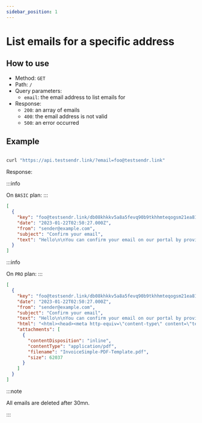 ```yaml
---
sidebar_position: 1
---
```


# List emails for a specific address

## How to use

- Method: `GET`
- Path: `/`
- Query parameters:
  - `email`: the email address to list emails for
- Response:
  - `200`: an array of emails
  - `400`: the email address is not valid
  - `500`: an error occurred

## Example

```bash

curl "https://api.testsendr.link/?email=foo@testsendr.link"

```

Response:

:::info

On `BASIC` plan:
:::

```json
[
  {
    "key": "foo@testsendr.link/db08khkkv5a8a5fevq90b9tkhhmteqogsm21ea81",
    "date": "2023-01-22T02:50:27.000Z",
    "from": "sender@example.com",
    "subject": "Confirm your email",
    "text": "Hello\n\nYou can confirm your email on our portal by providing the following code:\n\n123456\n\nThanks!\n\nPS: get a look at the attached invoice.￼"
  }
]
```

:::info

On `PRO` plan:
:::

```json
[
  {
    "key": "foo@testsendr.link/db08khkkv5a8a5fevq90b9tkhhmteqogsm21ea81",
    "date": "2023-01-22T02:50:27.000Z",
    "from": "sender@example.com",
    "subject": "Confirm your email",
    "text": "Hello\n\nYou can confirm your email on our portal by providing the following code:\n\n123456\n\nThanks!\n\nPS: get a look at the attached invoice.￼",
    "html": "<html><head><meta http-equiv=\"content-type\" content=\"text/html; charset=us-ascii\"></head><body style=\"overflow-wrap: break-word; -webkit-nbsp-mode: space; line-break: after-white-space;\"><meta http-equiv=\"content-type\" content=\"text/html; charset=us-ascii\"><div style=\"overflow-wrap: break-word; -webkit-nbsp-mode: space; line-break: after-white-space;\">Hello<div><br></div><div>You can confirm your email on our portal by providing the following code:</div><div><br></div><div><b>123456</b></div><div><b><br></b></div><div>Thanks!</div><div><br></div><div>PS: get a look at the attached invoice.</div></div></body></html><br/>\n<html><head><meta http-equiv=\"content-type\" content=\"text/html; charset=us-ascii\"></head><body style=\"overflow-wrap: break-word; -webkit-nbsp-mode: space; line-break: after-white-space;\"><div style=\"overflow-wrap: break-word; -webkit-nbsp-mode: space; line-break: after-white-space;\"><div></div></div></body></html>",
    "attachments": [
      {
        "contentDisposition": "inline",
        "contentType": "application/pdf",
        "filename": "InvoiceSimple-PDF-Template.pdf",
        "size": 62037
      }
    ]
  }
]
```

:::note

All emails are deleted after 30mn.

:::
